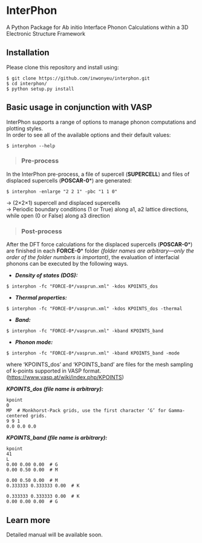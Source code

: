 # InterPhon

A Python Package for Ab initio Interface Phonon Calculations within a 3D Electronic Structure Framework

## Installation

Please clone this repository and install using:

```
$ git clone https://github.com/inwonyeu/interphon.git
$ cd interphon/
$ python setup.py install
```

## Basic usage in conjunction with VASP

InterPhon supports a range of options to manage phonon computations and plotting styles.  
In order to see all of the available options and their default values:

```
$ interphon --help
```


> ### **Pre-process**
In the InterPhon pre-process, a file of supercell (**SUPERCELL**) and files of displaced supercells (**POSCAR-0***) are generated:

```
$ interphon -enlarge "2 2 1" -pbc "1 1 0"
```

-> (2×2×1) supercell and displaced supercells  
-> Periodic boundary conditions (1 or True) along a1, a2 lattice directions, while open (0 or False) along a3 direction


> ### **Post-process**
After the DFT force calculations for the displaced supercells (**POSCAR-0***) are finished in each **FORCE-0*** folder *(folder names are arbitrary—only the order of the folder numbers is important)*, the evaluation of interfacial phonons can be executed by the following ways.

- ***Density of states (DOS):***
```
$ interphon -fc "FORCE-0*/vasprun.xml" -kdos KPOINTS_dos
```

- ***Thermal properties:***
```
$ interphon -fc "FORCE-0*/vasprun.xml" -kdos KPOINTS_dos -thermal
```

- ***Band:***
```
$ interphon -fc "FORCE-0*/vasprun.xml" -kband KPOINTS_band
```

- ***Phonon mode:***
```
$ interphon -fc "FORCE-0*/vasprun.xml" -kband KPOINTS_band -mode
```

where ‘KPOINTS_dos’ and ‘KPOINTS_band’ are files for the mesh sampling of k-points supported in VASP format. (<https://www.vasp.at/wiki/index.php/KPOINTS>)

***KPOINTS_dos (file name is arbitrary):***
```
kpoint
0
MP  # Monkhorst-Pack grids, use the first character ‘G’ for Gamma-centered grids.
9 9 1
0.0 0.0 0.0
```

***KPOINTS_band (file name is arbitrary):***
```
kpoint
41
L
0.00 0.00 0.00  # G
0.00 0.50 0.00  # M

0.00 0.50 0.00  # M
0.333333 0.333333 0.00  # K

0.333333 0.333333 0.00  # K
0.00 0.00 0.00  # G
```

## Learn more
Detailed manual will be available soon.
